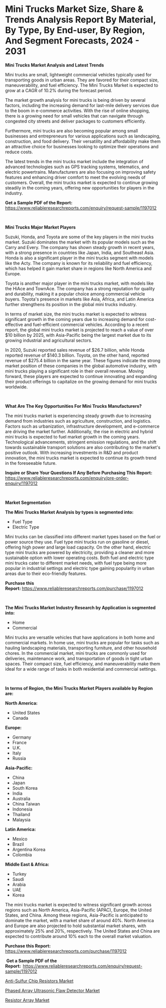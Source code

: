 <p><h1>Mini Trucks Market Size, Share & Trends Analysis Report By Material, By Type, By End-user, By Region, And Segment Forecasts, 2024 - 2031</h1></p><p><strong>Mini Trucks Market Analysis and Latest Trends</strong></p>
<p><p>Mini trucks are small, lightweight commercial vehicles typically used for transporting goods in urban areas. They are favored for their compact size, maneuverability, and fuel efficiency. The Mini Trucks Market is expected to grow at a CAGR of 10.2% during the forecast period. </p><p>The market growth analysis for mini trucks is being driven by several factors, including the increasing demand for last-mile delivery services due to the boom in e-commerce activities. With the rise of online shopping, there is a growing need for small vehicles that can navigate through congested city streets and deliver packages to customers efficiently.</p><p>Furthermore, mini trucks are also becoming popular among small businesses and entrepreneurs for various applications such as landscaping, construction, and food delivery. Their versatility and affordability make them an attractive choice for businesses looking to optimize their operations and reduce costs.</p><p>The latest trends in the mini trucks market include the integration of advanced technologies such as GPS tracking systems, telematics, and electric powertrains. Manufacturers are also focusing on improving safety features and enhancing driver comfort to meet the evolving needs of customers. Overall, the mini trucks market is expected to continue growing steadily in the coming years, offering new opportunities for players in the industry.</p></p>
<p><strong>Get a Sample PDF of the Report:&nbsp;</strong> <a href="https://www.reliableresearchreports.com/enquiry/request-sample/1197012">https://www.reliableresearchreports.com/enquiry/request-sample/1197012</a></p>
<p>&nbsp;</p>
<p><strong>Mini Trucks Major Market Players</strong></p>
<p><p>Suzuki, Honda, and Toyota are some of the key players in the mini trucks market. Suzuki dominates the market with its popular models such as the Carry and Every. The company has shown steady growth in recent years, with a strong presence in countries like Japan, India, and Southeast Asia. Honda is also a significant player in the mini trucks segment with models like the Acty. The company is known for its reliability and fuel efficiency, which has helped it gain market share in regions like North America and Europe.</p><p>Toyota is another major player in the mini trucks market, with models like the HiAce and TownAce. The company has a strong reputation for quality and durability, making it a popular choice among commercial vehicle buyers. Toyota's presence in markets like Asia, Africa, and Latin America further strengthens its position in the global mini trucks industry.</p><p>In terms of market size, the mini trucks market is expected to witness significant growth in the coming years due to increasing demand for cost-effective and fuel-efficient commercial vehicles. According to a recent report, the global mini trucks market is projected to reach a value of over $10 billion by 2025, with Asia-Pacific being the largest market due to its growing industrial and agricultural sectors.</p><p>In 2020, Suzuki reported sales revenue of $26.7 billion, while Honda reported revenue of $140.3 billion. Toyota, on the other hand, reported revenue of $275.4 billion in the same year. These figures indicate the strong market position of these companies in the global automotive industry, with mini trucks playing a significant role in their overall revenue. Moving forward, these players are expected to continue innovating and expanding their product offerings to capitalize on the growing demand for mini trucks worldwide.</p></p>
<p>&nbsp;</p>
<p><strong>What Are The Key Opportunities For Mini Trucks Manufacturers?</strong></p>
<p><p>The mini trucks market is experiencing steady growth due to increasing demand from industries such as agriculture, construction, and logistics. Factors such as urbanization, infrastructure development, and e-commerce are driving the market further. Additionally, the rise in electric and hybrid mini trucks is expected to fuel market growth in the coming years. Technological advancements, stringent emission regulations, and the shift towards sustainable transport solutions are also contributing to the market's positive outlook. With increasing investments in R&D and product innovation, the mini trucks market is expected to continue its growth trend in the foreseeable future.</p></p>
<p><strong>Inquire or Share Your Questions If Any Before Purchasing This Report:</strong> <a href="https://www.reliableresearchreports.com/enquiry/pre-order-enquiry/1197012">https://www.reliableresearchreports.com/enquiry/pre-order-enquiry/1197012</a></p>
<p>&nbsp;</p>
<p><strong>Market Segmentation</strong></p>
<p><strong>The Mini Trucks Market Analysis by types is segmented into:</strong></p>
<p><ul><li>Fuel Type</li><li>Electric Type</li></ul></p>
<p><p>Mini trucks can be classified into different market types based on the fuel or power source they use. Fuel type mini trucks run on gasoline or diesel, offering high power and large load capacity. On the other hand, electric type mini trucks are powered by electricity, providing a cleaner and more sustainable option with lower operating costs. Both fuel and electric type mini trucks cater to different market needs, with fuel type being more popular in industrial settings and electric type gaining popularity in urban areas due to their eco-friendly features.</p></p>
<p><strong>Purchase this Report:&nbsp;</strong><a href="https://www.reliableresearchreports.com/purchase/1197012">https://www.reliableresearchreports.com/purchase/1197012</a></p>
<p>&nbsp;</p>
<p><strong>The Mini Trucks Market Industry Research by Application is segmented into:</strong></p>
<p><ul><li>Home</li><li>Commercial</li></ul></p>
<p><p>Mini trucks are versatile vehicles that have applications in both home and commercial markets. In home use, mini trucks are popular for tasks such as hauling landscaping materials, transporting furniture, and other household chores. In the commercial market, mini trucks are commonly used for deliveries, maintenance work, and transportation of goods in tight urban spaces. Their compact size, fuel efficiency, and maneuverability make them ideal for a wide range of tasks in both residential and commercial settings.</p></p>
<p>&nbsp;</p>
<p><strong>In terms of Region, the Mini Trucks Market Players available by Region are:</strong></p>
<p>
    <p> <strong> North America: </strong>
        <ul>
            <li>United States</li>
            <li>Canada</li>
        </ul>
        </p> 
    <p> <strong> Europe: </strong>
        <ul>
            <li>Germany</li>
            <li>France</li>
            <li>U.K.</li>
            <li>Italy</li>
            <li>Russia</li>
        </ul>
        </p> 
    <p> <strong> Asia-Pacific: </strong>
        <ul>
            <li>China</li>
            <li>Japan</li>
            <li>South Korea</li>
            <li>India</li>
            <li>Australia</li>
            <li>China Taiwan</li>
            <li>Indonesia</li>
            <li>Thailand</li>
            <li>Malaysia</li>
        </ul>
        </p> 
    <p> <strong> Latin America: </strong>
        <ul>
            <li>Mexico</li>
            <li>Brazil</li>
            <li>Argentina Korea</li>
            <li>Colombia</li>
        </ul>
        </p> 
    <p> <strong> Middle East & Africa: </strong>
        <ul>
            <li>Turkey</li>
            <li>Saudi</li>
            <li>Arabia</li>
            <li>UAE</li>
            <li>Korea</li>
        </ul>
    </p>
    </p>
<p><p>The mini trucks market is expected to witness significant growth across regions such as North America, Asia-Pacific (APAC), Europe, the United States, and China. Among these regions, Asia-Pacific is anticipated to dominate the market, with a market share of around 40%. North America and Europe are also projected to hold substantial market shares, with approximately 25% and 20%, respectively. The United States and China are expected to contribute around 10% each to the overall market valuation.</p></p>
<p><strong>Purchase this Report: </strong><a href="https://www.reliableresearchreports.com/purchase/1197012">https://www.reliableresearchreports.com/purchase/1197012</a></p>
<p>&nbsp;<strong>Get a Sample PDF of the Report:&nbsp;&nbsp;</strong><a href="https://www.reliableresearchreports.com/enquiry/request-sample/1197012">https://www.reliableresearchreports.com/enquiry/request-sample/1197012</a></p>
<p><strong></strong></p>
<p><p><a href="https://view.publitas.com/reportprime-1/anti-sulfur-chip-resistors-market-size-evaluating-its-market-trends-growth-and-projections-2023-2030/">Anti-Sulfur Chip Resistors Market</a></p><p><a href="https://view.publitas.com/reportprime-1/phased-array-ultrasonic-flaw-detector-market-provides-detailed-segmentation-of-this-market-based-on-type-application-and-region-and-forecast-for-the-period-from-2023-2030/">Phased Array Ultrasonic Flaw Detector Market</a></p><p><a href="https://view.publitas.com/reportprime-1/resistor-array-market-size-growth-and-forecast-from-2023-2030/">Resistor Array Market</a></p></p>